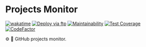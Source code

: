 # Projects Monitor

[![wakatime](https://wakatime.com/badge/github/guibranco/projects-monitor.svg)](https://wakatime.com/badge/github/guibranco/projects-monitor)
[![Deploy via ftp](https://github.com/guibranco/Projects-Monitor/actions/workflows/deploy.yml/badge.svg)](https://github.com/guibranco/Projects-Monitor/actions/workflows/deploy.yml)
[![Maintainability](https://api.codeclimate.com/v1/badges/576a4ac11de09db48520/maintainability)](https://codeclimate.com/github/guibranco/projects-monitor/maintainability)
[![Test Coverage](https://api.codeclimate.com/v1/badges/576a4ac11de09db48520/test_coverage)](https://codeclimate.com/github/guibranco/projects-monitor/test_coverage)
[![CodeFactor](https://www.codefactor.io/repository/github/guibranco/projects-monitor/badge)](https://www.codefactor.io/repository/github/guibranco/projects-monitor)

:gear: :bell: GitHub projects monitor.
